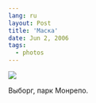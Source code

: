 ```yaml
---
lang: ru
layout: Post
title: 'Маска'
date: Jun 2, 2006
tags:
  - photos
---
```


![](http://wow.sapegin.me/0g0l3X1A2e0y/MG-8629.jpg)

Выборг, парк Монрепо.
